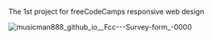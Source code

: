 The 1st project for freeCodeCamps responsive web design

![musicman888_github_io__Fcc---Survey-form_-0000](https://github.com/user-attachments/assets/6fbd0d5f-e149-4021-b212-7b5ab663f471)

